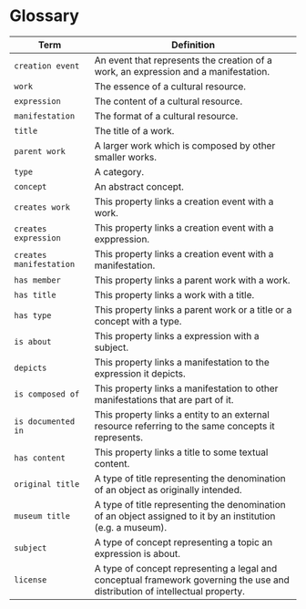 # Glossary
| Term | Definition |
| ---- | ---------- |
| `creation event` | An event that represents the creation of a work, an expression and a manifestation. |
| `work` | The essence of a cultural resource. |
| `expression` | The content of a cultural resource. |
| `manifestation` | The format of a cultural resource. |
| `title` | The title of a work. |
| `parent work` | A larger work which is composed by other smaller works. |
| `type` | A category. |
| `concept` | An abstract concept. |
| `creates work` | This property links a creation event with a work. |
| `creates expression` | This property links a creation event with a exppression. |
| `creates manifestation` | This property links a creation event with a manifestation. |
| `has member` | This property links a parent work with a work. |
| `has title` | This property links a work with a title. |
| `has type` | This property links a parent work or a title or a concept with a type. |
| `is about` | This property links a expression with a subject. |
| `depicts` | This property links a manifestation to the expression it depicts. |
| `is composed of` | This property links a manifestation to other manifestations that are part of it. |
| `is documented in` | This property links a entity to an external resource referring to the same concepts it represents. |
| `has content` | This property links a title to some textual content. |
| `original title` | A type of title representing the denomination of an object as originally intended. |
| `museum title` | A type of title representing the denomination of an object assigned to it by an institution (e.g. a museum). |
| `subject` | A type of concept representing a topic an expression is about. |
| `license` | A type of concept representing a legal and conceptual framework governing the use and distribution of intellectual property. |